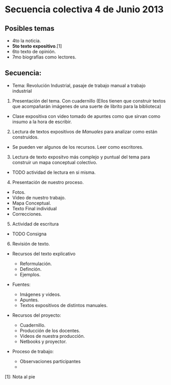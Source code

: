 # Secuencia colectiva 4 de Junio 2013


## Posibles temas
+ 4to la noticia.
+ **5to texto expositivo**.[1]
+ 6to texto de opinión.
+ 7mo biografías como lectores.

## Secuencia:

+ Tema: Revolución Industrial, pasaje de trabajo manual a trabajo industrial

1. Presentación del tema. Con cuadernillo (Ellos tienen que construir textos que acompañarán imágenes de una suerte de librito para la biblioteca)
  - Clase expositiva con video tomado de apuntes como que sirvan como insumo a la hora de escribir.
2. Lectura de textos expositivos de *Manuales* para analizar como están construidos.
  - Se pueden ver algunos de los recursos. Leer como escritores.
3. Lectura de texto expositvo más complejo y puntual del tema para construir un mapa conceptual colectivo.
  - TODO actividad de lectura en si misma.
4. Presentación de nuestro proceso.
  - Fotos.
  - Video de nuestro trabajo.
  - Mapa Conceptual.
  - Texto Final individual
  - Correcciones.
5. Actividad de escritura
  - TODO Consigna
6. Revisión de texto.

+ Recursos del texto explicativo
  - Reformulación.
  - Definción.
  - Ejemplos.

+ Fuentes: 
  - Imágenes y videos.
  - Apuntes.
  - Textos expositivos de distintos manuales.

+ Recursos del proyecto:
  - Cuadernillo.
  - Producción de los docentes.
  - Videos de nuestra producción.
  - Netbooks y proyector.
+ Proceso de trabajo:
  - Observaciones participantes
  - 

[1]: Nota al pie

